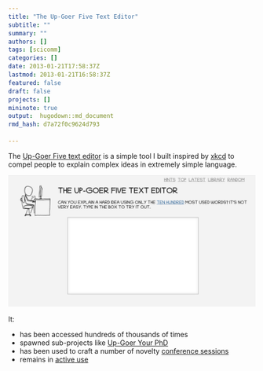 ```yaml
---
title: "The Up-Goer Five Text Editor"
subtitle: ""
summary: ""
authors: []
tags: [scicomm]
categories: []
date: 2013-01-21T17:58:37Z
lastmod: 2013-01-21T16:58:37Z
featured: false
draft: false
projects: []
mininote: true
output:  hugodown::md_document  
rmd_hash: d7a72f0c9624d793

---
```


The [Up-Goer Five text editor](https://www.splasho.com/upgoer5) is a simple tool I built inspired by [xkcd](https://xkcd.com/1133/) to compel people to explain complex ideas in extremely simple language. 

![](2021-09-19-14-29-49.png)

It:
- has been accessed hundreds of thousands of times
- spawned sub-projects like [Up-Goer Your PhD](https://upgoeryourphd.tumblr.com/)
- has been used to craft a number of novelty [conference sessions](https://www.youtube.com/results?search_query=up+goer+presentations)
- remains in [active use](https://twitter.com/search?q=splasho.com%2Fupgoer5&src=typed_query&f=live)